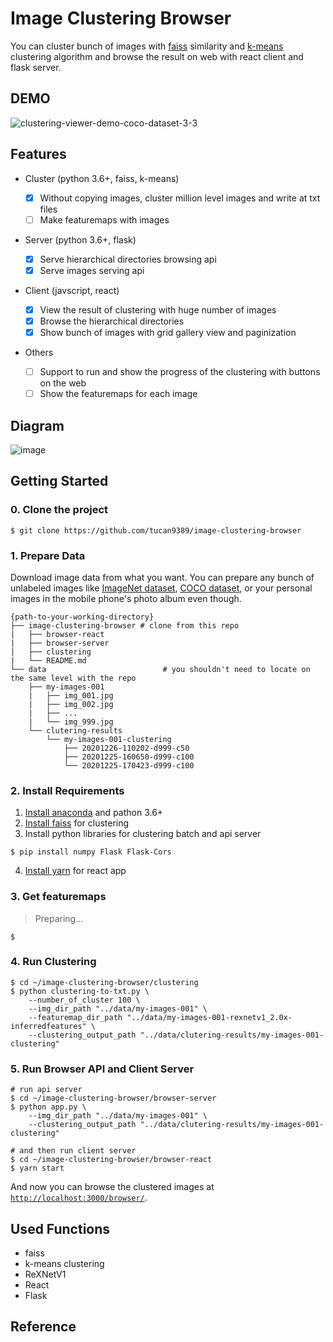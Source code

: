 # Image Clustering Browser

You can cluster bunch of images with [faiss](https://github.com/facebookresearch/faiss) similarity and [k-means](https://en.wikipedia.org/wiki/K-means_clustering) clustering algorithm and browse the result on web with react client and flask server.

## DEMO

![clustering-viewer-demo-coco-dataset-3-3](https://user-images.githubusercontent.com/37643248/103138522-d0a10c00-4716-11eb-84d8-5bbe21e137f1.gif)

## Features

- Cluster (python 3.6+, faiss, k-means)

  - [x] Without copying images, cluster million level images and write at txt files
  - [ ] Make featuremaps with images

- Server (python 3.6+, flask)

  - [x] Serve hierarchical directories browsing api
  - [x] Serve images serving api

- Client (javscript, react)
  - [x] View the result of clustering with huge number of images
  - [x] Browse the hierarchical directories
  - [x] Show bunch of images with grid gallery view and paginization
- Others
  - [ ] Support to run and show the progress of the clustering with buttons on the web
  - [ ] Show the featuremaps for each image
  
## Diagram

![image](https://user-images.githubusercontent.com/37643248/103156055-4c1ebe00-47e8-11eb-875e-4dcd0e70ad1c.png)

## Getting Started

### 0. Clone the project

```shell script
$ git clone https://github.com/tucan9389/image-clustering-browser
```

### 1. Prepare Data

Download image data from what you want. You can prepare any bunch of unlabeled images like [ImageNet dataset](http://www.image-net.org/), [COCO dataset](https://cocodataset.org/#home), or your personal images in the mobile phone's photo album even though.

```
{path-to-your-working-directory}
├── image-clustering-browser # clone from this repo
|   ├── browser-react
|   ├── browser-server
|   ├── clustering
|   └── README.md
└── data                          # you shouldn't need to locate on the same level with the repo
    ├── my-images-001
    |   ├── img_001.jpg
    |   ├── img_002.jpg
    |   ├── ...
    |   └── img_999.jpg
    └── clutering-results
        └── my-images-001-clustering
            ├── 20201226-110202-d999-c50
            ├── 20201225-160650-d999-c100
            └── 20201225-170423-d999-c100
```

### 2. Install Requirements

1. [Install anaconda](https://docs.anaconda.com/anaconda/install/) and pathon 3.6+
2. [Install faiss](https://github.com/facebookresearch/faiss/blob/master/INSTALL.md) for clustering
3. Install python libraries for clustering batch and api server

```shell script
$ pip install numpy Flask Flask-Cors
```

4. [Install yarn](https://classic.yarnpkg.com/en/docs/install/) for react app

### 3. Get featuremaps

> Preparing...

```shell script
$
```

### 4. Run Clustering

```shell script
$ cd ~/image-clustering-browser/clustering
$ python clustering-to-txt.py \
    --number_of_cluster 100 \
    --img_dir_path "../data/my-images-001" \
    --featuremap_dir_path "../data/my-images-001-rexnetv1_2.0x-inferredfeatures" \
    --clustering_output_path "../data/clutering-results/my-images-001-clustering"
```

### 5. Run Browser API and Client Server

```shell script
# run api server
$ cd ~/image-clustering-browser/browser-server
$ python app.py \
    --img_dir_path "../data/my-images-001" \
    --clustering_output_path "../data/clutering-results/my-images-001-clustering"

# and then run client server
$ cd ~/image-clustering-browser/browser-react
$ yarn start
```

And now you can browse the clustered images at [`http://localhost:3000/browser/`](`http://localhost:3000/browser/`).

## Used Functions

- faiss
- k-means clustering
- ReXNetV1
- React
- Flask

## Reference
